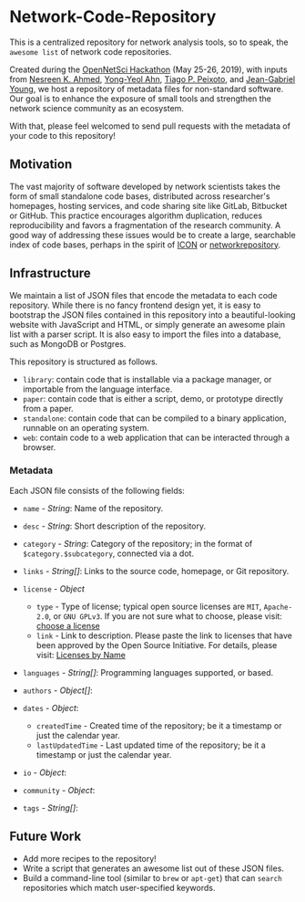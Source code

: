 # Network-Code-Repository
This is a centralized repository for network analysis tools, so to speak,
the `awesome list` of network code repositories.

Created during the [OpenNetSci Hackathon](https://opennetsci.github.io/) (May 25-26, 2019), with inputs from
[Nesreen K. Ahmed](http://nesreenahmed.com/),
[Yong-Yeol Ahn](http://yongyeol.com/),
[Tiago P. Peixoto](https://skewed.de/), and
[Jean-Gabriel Young](https://www.jgyoung.ca/),
we host a repository of metadata files for non-standard software.
Our goal is to enhance the exposure of small tools and strengthen the network science community as an ecosystem.

With that, please feel welcomed to send pull requests with the metadata of your code to this repository!

## Motivation
The vast majority of software developed by network scientists takes the form of small standalone code bases,
distributed across researcher's homepages, hosting services, and code sharing site like GitLab, Bitbucket or
GitHub. This practice encourages algorithm duplication, reduces reproducibility and favors a fragmentation of
the research community. A good way of addressing these issues would be to create a large, searchable index of
code bases, perhaps in the spirit of [ICON](https://icon.colorado.edu/) or
[networkrepository](http://networkrepository.com/).

## Infrastructure
We maintain a list of JSON files that encode the metadata to each code repository.
While there is no fancy frontend design yet, it is easy to bootstrap the JSON files contained in this repository
into a beautiful-looking website with JavaScript and HTML, or simply generate an awesome plain list with a parser
script. It is also easy to import the files into a database, such as MongoDB or Postgres.

This repository is structured as follows.

* `library`: contain code that is installable via a package manager, or importable from the language interface.
* `paper`: contain code that is either a script, demo, or prototype directly from a paper.
* `standalone`: contain code that can be compiled to a binary application, runnable on an operating system.
* `web`: contain code to a web application that can be interacted through a browser.

### Metadata

Each JSON file consists of the following fields:

* `name` - _String_: Name of the repository.

* `desc` - _String_: Short description of the repository.

* `category` - _String_: Category of the repository; in the format of `$category.$subcategory`, connected via a dot.

* `links` - _String[]_: Links to the source code, homepage, or Git repository.
* `license` - _Object_
   * `type` - Type of license; typical open source licenses are `MIT`, `Apache-2.0`, or `GNU GPLv3`.
     If you are not sure what to choose, please visit: [choose a license](https://choosealicense.com/)
   * `link` - Link to description. 
     Please paste the link to licenses that have been approved by the Open Source Initiative. 
     For details, please visit: [Licenses by Name](https://opensource.org/licenses/alphabetical) 

* `languages` - _String[]_: Programming languages supported, or based.
* `authors` - _Object[]_:
* `dates` - _Object_:
   * `createdTime` - Created time of the repository; be it a timestamp or just the calendar year.
   * `lastUpdatedTime` - Last updated time of the repository; be it a timestamp or just the calendar year.

* `io` - _Object_:
* `community` - _Object_:
* `tags` - _String[]_:


## Future Work

* Add more recipes to the repository!
* Write a script that generates an awesome list out of these JSON files.
* Build a command-line tool (similar to ``brew`` or ``apt-get``) that can ``search``
  repositories which match user-specified keywords.
